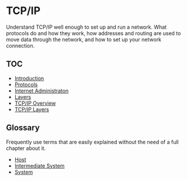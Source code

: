 # TCP/IP

Understand TCP/IP well enough to set up and run a network. What protocols do and how they work, how addresses and routing are used to move data through the network, and how to set up your network connection.

## TOC

* [Introduction](./introduction)
* [Protocols](./protocols)
* [Internet Administraton](./internet-administration)
* [Layers](./layers)
* [TCP/IP Overview](./tcp-ip-overview)
* [TCP/IP Layers](./tcp-ip-layers)

## Glossary

Frequently use terms that are easily explained without the need of a full chapter about it.

* [Host](./glossary/host.md)
* [Intermediate System](./glossary/intermediate-system.md)
* [System](./glossary/system.md)

